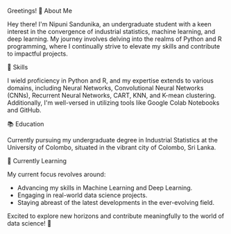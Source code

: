 Greetings! 👋
About Me

Hey there! I'm Nipuni Sandunika, an undergraduate student with a keen interest in the convergence of industrial statistics, machine learning, and deep learning. My journey involves delving into the realms of Python and R programming, where I continually strive to elevate my skills and contribute to impactful projects.

🔧 Skills

I wield proficiency in Python and R, and my expertise extends to various domains, including Neural Networks, Convolutional Neural Networks (CNNs), Recurrent Neural Networks, CART, KNN, and K-mean clustering. Additionally, I'm well-versed in utilizing tools like Google Colab Notebooks and GitHub.

📚 Education

Currently pursuing my undergraduate degree in Industrial Statistics at the University of Colombo, situated in the vibrant city of Colombo, Sri Lanka.

🌱 Currently Learning

My current focus revolves around:

+ Advancing my skills in Machine Learning and Deep Learning.
+ Engaging in real-world data science projects.
+ Staying abreast of the latest developments in the ever-evolving field.

Excited to explore new horizons and contribute meaningfully to the world of data science! 🚀
